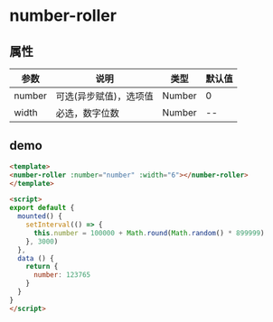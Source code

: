 # number-roller

## 属性

| 参数         | 说明                  | 类型        | 默认值 |
| ----------- | ---------------------- | ---------- | ------- |
| number | 可选(异步赋值)，选项值 | Number | 0 |
| width | 必选，数字位数 | Number | -- |

## demo

``` html
<template>
<number-roller :number="number" :width="6"></number-roller>
</template>

<script>
export default {
  mounted() {
    setInterval(() => {
      this.number = 100000 + Math.round(Math.random() * 899999)
    }, 3000)
  },
  data () {
    return {
      number: 123765
    }
  }
}
</script>
```